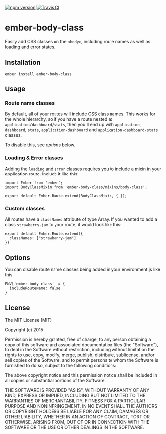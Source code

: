 [![npm version](https://badge.fury.io/js/ember-body-class.svg)](http://badge.fury.io/js/ember-body-class)
[![Travis CI](https://travis-ci.org/AddJam/ember-body-class.svg)](https://travis-ci.org/AddJam/ember-body-class)

# ember-body-class

Easily add CSS classes on the `<body>`, including route names as well as loading and error states.

## Installation

`ember install ember-body-class`

## Usage

### Route name classes

By default, all of your routes will include CSS class names. This works for the
whole hierarchy, so if you have a route nested at `application/dashboard/stats`,
then you'll end up with `application`, `dashboard`, `stats`, `application-dashboard` and `application-dashboard-stats` classes.

To disable this, see _options_ below.

### Loading & Error classes

Adding the `loading` and `error` classes requires you to include a mixin in your
application route. Include it like this:

```
import Ember from 'ember';
import BodyClassMixin from 'ember-body-class/mixins/body-class';

export default Ember.Route.extend(BodyClassMixin, { });
```

### Custom classes
All routes have a `classNames` attribute of type Array. If you wanted to add a
class `strawberry-jam` to your route, it would look like this:

```
export default Ember.Route.extend({
  classNames: ["strawberry-jam"]
})
```

## Options

You can disable route name classes being added in your environment.js like this.

```
ENV['ember-body-class'] = {
  includeRouteName: false
}
```

## License

The MIT License (MIT)

Copyright (c) 2015

Permission is hereby granted, free of charge, to any person obtaining a copy of this software and associated documentation files (the "Software"), to deal in the Software without restriction, including without limitation the rights to use, copy, modify, merge, publish, distribute, sublicense, and/or sell copies of the Software, and to permit persons to whom the Software is furnished to do so, subject to the following conditions:

The above copyright notice and this permission notice shall be included in all copies or substantial portions of the Software.

THE SOFTWARE IS PROVIDED "AS IS", WITHOUT WARRANTY OF ANY KIND, EXPRESS OR IMPLIED, INCLUDING BUT NOT LIMITED TO THE WARRANTIES OF MERCHANTABILITY, FITNESS FOR A PARTICULAR PURPOSE AND NONINFRINGEMENT. IN NO EVENT SHALL THE AUTHORS OR COPYRIGHT HOLDERS BE LIABLE FOR ANY CLAIM, DAMAGES OR OTHER LIABILITY, WHETHER IN AN ACTION OF CONTRACT, TORT OR OTHERWISE, ARISING FROM, OUT OF OR IN CONNECTION WITH THE SOFTWARE OR THE USE OR OTHER DEALINGS IN THE SOFTWARE.

